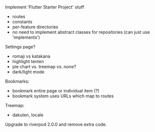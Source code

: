 Implement 'Flutter Starter Project' stuff
 - routes
 - constants
 - per-feature directories
 - no need to implement abstract classes for repositories (can just use 'implements')

Settings page?
 - romaji vs katakana
 - highlight tenten
 - pie chart vs. treemap vs. none?
 - dark/light mode

Bookmarks:
 - bookmark entire page or individual item (?)
 - bookmark system uses URLs which map to routes

Treemap:
 - dakuten, locale

Upgrade to riverpod 2.0.0 and remove extra code.